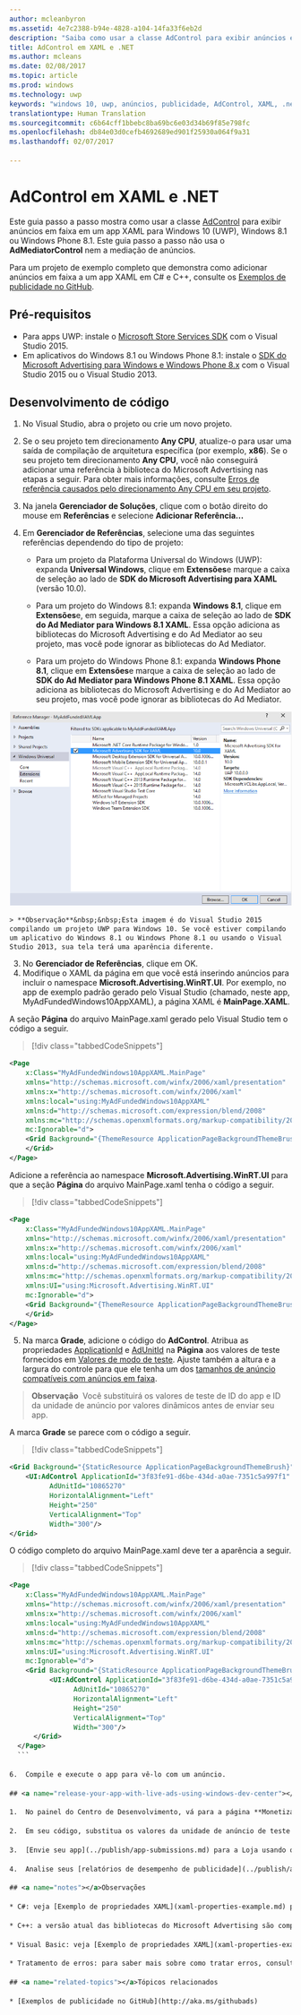 ```yaml
---
author: mcleanbyron
ms.assetid: 4e7c2388-b94e-4828-a104-14fa33f6eb2d
description: "Saiba como usar a classe AdControl para exibir anúncios em faixa em um app XAML para Windows 10 (UWP), Windows 8.1 ou Windows Phone 8.1."
title: AdControl em XAML e .NET
ms.author: mcleans
ms.date: 02/08/2017
ms.topic: article
ms.prod: windows
ms.technology: uwp
keywords: "windows 10, uwp, anúncios, publicidade, AdControl, XAML, .net, passo a passo"
translationtype: Human Translation
ms.sourcegitcommit: c6b64cff1bbebc8ba69bc6e03d34b69f85e798fc
ms.openlocfilehash: db84e03d0cefb4692689ed901f25930a064f9a31
ms.lasthandoff: 02/07/2017

---
```


# <a name="adcontrol-in-xaml-and-net"></a>AdControl em XAML e .NET


Este guia passo a passo mostra como usar a classe [AdControl](https://msdn.microsoft.com/library/windows/apps/microsoft.advertising.winrt.ui.adcontrol.aspx) para exibir anúncios em faixa em um app XAML para Windows 10 (UWP), Windows 8.1 ou Windows Phone 8.1. Este guia passo a passo não usa o **AdMediatorControl** nem a mediação de anúncios.

Para um projeto de exemplo completo que demonstra como adicionar anúncios em faixa a um app XAML em C# e C++, consulte os [Exemplos de publicidade no GitHub](http://aka.ms/githubads).

## <a name="prerequisites"></a>Pré-requisitos

* Para apps UWP: instale o [Microsoft Store Services SDK](http://aka.ms/store-em-sdk) com o Visual Studio 2015.
* Em aplicativos do Windows 8.1 ou Windows Phone 8.1: instale o [SDK do Microsoft Advertising para Windows e Windows Phone 8.x](http://aka.ms/store-8-sdk) com o Visual Studio 2015 ou o Visual Studio 2013.

## <a name="code-development"></a>Desenvolvimento de código

1. No Visual Studio, abra o projeto ou crie um novo projeto.

2. Se o seu projeto tem direcionamento **Any CPU**, atualize-o para usar uma saída de compilação de arquitetura específica (por exemplo, **x86**). Se o seu projeto tem direcionamento **Any CPU**, você não conseguirá adicionar uma referência à biblioteca do Microsoft Advertising nas etapas a seguir. Para obter mais informações, consulte [Erros de referência causados pelo direcionamento Any CPU em seu projeto](known-issues-for-the-advertising-libraries.md#reference_errors).

1.  Na janela **Gerenciador de Soluções**, clique com o botão direito do mouse em **Referências** e selecione **Adicionar Referência...**

2.  Em **Gerenciador de Referências**, selecione uma das seguintes referências dependendo do tipo de projeto:

    -   Para um projeto da Plataforma Universal do Windows (UWP): expanda **Universal Windows**, clique em **Extensões**e marque a caixa de seleção ao lado de **SDK do Microsoft Advertising para XAML** (versão 10.0).

    -   Para um projeto do Windows 8.1: expanda **Windows 8.1**, clique em **Extensões**e, em seguida, marque a caixa de seleção ao lado de **SDK do Ad Mediator para Windows 8.1 XAML**. Essa opção adiciona as bibliotecas do Microsoft Advertising e do Ad Mediator ao seu projeto, mas você pode ignorar as bibliotecas do Ad Mediator.

    -   Para um projeto do Windows Phone 8.1: expanda **Windows Phone 8.1**, clique em **Extensões**e marque a caixa de seleção ao lado de **SDK do Ad Mediator para Windows Phone 8.1 XAML**. Essa opção adiciona as bibliotecas do Microsoft Advertising e do Ad Mediator ao seu projeto, mas você pode ignorar as bibliotecas do Ad Mediator.

  ![addreferences](images/13-a84c026e-b283-44f2-8816-f950a1ef89aa.png)

    > **Observação**&nbsp;&nbsp;Esta imagem é do Visual Studio 2015 compilando um projeto UWP para Windows 10. Se você estiver compilando um aplicativo do Windows 8.1 ou Windows Phone 8.1 ou usando o Visual Studio 2013, sua tela terá uma aparência diferente.

3.  No **Gerenciador de Referências**, clique em OK.
4.  Modifique o XAML da página em que você está inserindo anúncios para incluir o namespace **Microsoft.Advertising.WinRT.UI**. Por exemplo, no app de exemplo padrão gerado pelo Visual Studio (chamado, neste app, MyAdFundedWindows10AppXAML), a página XAML é **MainPage.XAML**.

  A seção **Página** do arquivo MainPage.xaml gerado pelo Visual Studio tem o código a seguir.

  > [!div class="tabbedCodeSnippets"]
  ``` xml
  <Page
      x:Class="MyAdFundedWindows10AppXAML.MainPage"
      xmlns="http://schemas.microsoft.com/winfx/2006/xaml/presentation"
      xmlns:x="http://schemas.microsoft.com/winfx/2006/xaml"
      xmlns:local="using:MyAdFundedWindows10AppXAML"
      xmlns:d="http://schemas.microsoft.com/expression/blend/2008"
      xmlns:mc="http://schemas.openxmlformats.org/markup-compatibility/2006"
      mc:Ignorable="d">
      <Grid Background="{ThemeResource ApplicationPageBackgroundThemeBrush}">
      </Grid>
  </Page>
  ```

  Adicione a referência ao namespace **Microsoft.Advertising.WinRT.UI** para que a seção **Página** do arquivo MainPage.xaml tenha o código a seguir.

  > [!div class="tabbedCodeSnippets"]
  ``` xml
  <Page
      x:Class="MyAdFundedWindows10AppXAML.MainPage"
      xmlns="http://schemas.microsoft.com/winfx/2006/xaml/presentation"
      xmlns:x="http://schemas.microsoft.com/winfx/2006/xaml"
      xmlns:local="using:MyAdFundedWindows10AppXAML"
      xmlns:d="http://schemas.microsoft.com/expression/blend/2008"
      xmlns:mc="http://schemas.openxmlformats.org/markup-compatibility/2006"
      xmlns:UI="using:Microsoft.Advertising.WinRT.UI"
      mc:Ignorable="d">
      <Grid Background="{ThemeResource ApplicationPageBackgroundThemeBrush}">
      </Grid>
  </Page>
  ```

5. Na marca **Grade**, adicione o código do **AdControl**. Atribua as propriedades [ApplicationId](https://msdn.microsoft.com/library/windows/apps/microsoft.advertising.winrt.ui.adcontrol.applicationid.aspx) e [AdUnitId](https://msdn.microsoft.com/library/windows/apps/microsoft.advertising.winrt.ui.adcontrol.adunitid.aspx) na **Página** aos valores de teste fornecidos em [Valores de modo de teste](test-mode-values.md). Ajuste também a altura e a largura do controle para que ele tenha um dos [tamanhos de anúncio compatíveis com anúncios em faixa](supported-ad-sizes-for-banner-ads.md).

  > **Observação**&nbsp;&nbsp;Você substituirá os valores de teste de ID do app e ID da unidade de anúncio por valores dinâmicos antes de enviar seu app.

  A marca **Grade** se parece com o código a seguir.

  > [!div class="tabbedCodeSnippets"]
  ``` xml
  <Grid Background="{StaticResource ApplicationPageBackgroundThemeBrush}">
      <UI:AdControl ApplicationId="3f83fe91-d6be-434d-a0ae-7351c5a997f1"
            AdUnitId="10865270"
            HorizontalAlignment="Left"
            Height="250"
            VerticalAlignment="Top"
            Width="300"/>
  </Grid>
  ```

  O código completo do arquivo MainPage.xaml deve ter a aparência a seguir.

  > [!div class="tabbedCodeSnippets"]
  ``` xml
  <Page
      x:Class="MyAdFundedWindows10AppXAML.MainPage"
      xmlns="http://schemas.microsoft.com/winfx/2006/xaml/presentation"
      xmlns:x="http://schemas.microsoft.com/winfx/2006/xaml"
      xmlns:local="using:MyAdFundedWindows10AppXAML"
      xmlns:d="http://schemas.microsoft.com/expression/blend/2008"
      xmlns:mc="http://schemas.openxmlformats.org/markup-compatibility/2006"
      xmlns:UI="using:Microsoft.Advertising.WinRT.UI"
      mc:Ignorable="d">
      <Grid Background="{StaticResource ApplicationPageBackgroundThemeBrush}">
            <UI:AdControl ApplicationId="3f83fe91-d6be-434d-a0ae-7351c5a997f1"
                  AdUnitId="10865270"
                  HorizontalAlignment="Left"
                  Height="250"
                  VerticalAlignment="Top"
                  Width="300"/>
        </Grid>
    </Page>
    ```

6.  Compile e execute o app para vê-lo com um anúncio.

## <a name="release-your-app-with-live-ads-using-windows-dev-center"></a>Lançar seu app com anúncios dinâmicos usando o Centro de Desenvolvimento do Windows

1.  No painel do Centro de Desenvolvimento, vá para a página **Monetização** &gt; **Monetizar com anúncios** para seu app e [crie uma unidade autônoma do Microsoft Advertising](../publish/monetize-with-ads.md). Para obter o tipo de unidade de anúncio, especifique **Banner**. Anote o ID da unidade de anúncio e o ID do app.

2.  Em seu código, substitua os valores da unidade de anúncio de teste (**ApplicationId** e **AdUnitId**) pelos valores dinâmicos gerados no Centro de Desenvolvimento.

3.  [Envie seu app](../publish/app-submissions.md) para a Loja usando o painel do Centro de Desenvolvimento.

4.  Analise seus [relatórios de desempenho de publicidade](../publish/advertising-performance-report.md) no painel do Centro de Desenvolvimento.

## <a name="notes"></a>Observações

* C#: veja [Exemplo de propriedades XAML](xaml-properties-example.md) para obter um exemplo de como atribuir manipuladores de eventos a eventos **AdControl**. Em seguida, veja [Eventos AdControl em C#](adcontrol-events-in-c.md) para obter o código de exemplo que mostra os manipuladores de eventos escritos em C#.

* C++: a versão atual das bibliotecas do Microsoft Advertising são compatíveis com C++. A classe **AdControl** é implementada em C++ nativo e não carrega o CLR .NET. Para obter exemplos de código que demonstram como usar **AdControl** em C++, consulte [exemplos de anúncio no GitHub](http://aka.ms/githubads).

* Visual Basic: veja [Exemplo de propriedades XAML](xaml-properties-example.md) para obter um exemplo de como atribuir manipuladores de eventos a eventos de **AdControl**.

* Tratamento de erros: para saber mais sobre como tratar erros, consulte [Tratamento de erros de AdControl](adcontrol-error-handling.md).

## <a name="related-topics"></a>Tópicos relacionados

* [Exemplos de publicidade no GitHub](http://aka.ms/githubads)

 

